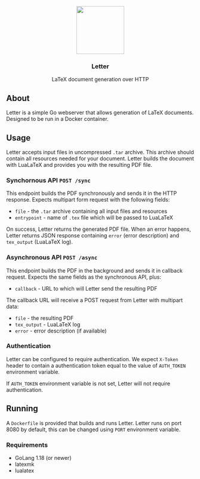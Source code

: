<div align="center">
    <img src="https://user-images.githubusercontent.com/11409143/172726035-c993eaa9-7fac-4700-91c8-857351cfee2c.png" width="128" height="128" />
    <h3>Letter</h3>
    <p>LaTeX document generation over HTTP</p>
</div>

## About

Letter is a simple Go webserver that allows generation of LaTeX documents.
Designed to be run in a Docker container.

## Usage

Letter accepts input files in uncompressed `.tar` archive. This archive should contain
all resources needed for your document. Letter builds the document with LuaLaTeX
and provides you with the resulting PDF file.

### Synchornous API `POST /sync`

This endpoint builds the PDF synchronously and sends it in the HTTP response.
Expects multipart form request with the following fields:
- `file` - the `.tar` archive containing all input files and resources
- `entrypoint` - name of `.tex` file which will be passed to LuaLaTeX

On success, Letter returns the generated PDF file. When an error happens,
Letter returns JSON response containing `error` (error description)
and `tex_output` (LuaLaTeX log).

### Asynchronous API `POST /async`

This endpoint builds the PDF in the background and sends it in callback request.
Expects the same fields as the synchronous API, plus:
- `callback` - URL to which will Letter send the resulting PDF

The callback URL will receive a POST request from Letter with multipart data:
- `file` - the resulting PDF
- `tex_output` - LuaLaTeX log
- `error` - error description (if available)

### Authentication

Letter can be configured to require authentication. We expect `X-Token` header
to contain a authentication token equal to the value of `AUTH_TOKEN` environment
variable.

If `AUTH_TOKEN` environment variable is not set, Letter will not require authentication.

## Running

A `Dockerfile` is provided that builds and runs Letter. Letter runs on port 8080 by default,
this can be changed using `PORT` environment variable.

### Requirements

- GoLang 1.18 (or newer) 
- latexmk
- lualatex
